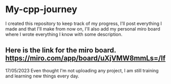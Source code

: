 # My-cpp-journey
I created this repository to keep track of my progress, I'll post everything I made and that I'll make from now on, I'll also add my personal miro board where I wrote everything I know with some description.

Here is the link for the miro board.
https://miro.com/app/board/uXjVMW8mmLs=/If
--------------------------------------------------------------------------------------------------------------------------------------------------------------------

17/05/2023
Even thought I'm not uploading any project, I am still training and learning new things every day.

